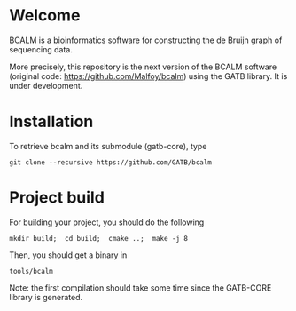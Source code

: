 # Welcome

BCALM is a bioinformatics software for constructing the de Bruijn graph of sequencing data.

More precisely, this repository is the next version of the BCALM software (original code: https://github.com/Malfoy/bcalm) using the GATB library. It is under development.

# Installation

To retrieve bcalm and its submodule (gatb-core), type

    git clone --recursive https://github.com/GATB/bcalm

# Project build

For building your project, you should do the following
    
    mkdir build;  cd build;  cmake ..;  make -j 8
    
Then, you should get a binary in

    tools/bcalm

Note: the first compilation should take some time since the GATB-CORE library is generated.

